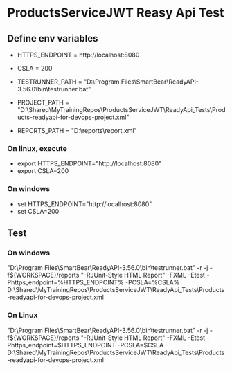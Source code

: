 # ProductsServiceJWT Reasy Api Test

## Define env variables
- HTTPS_ENDPOINT = http://localhost:8080
- CSLA = 200

- TESTRUNNER_PATH = "D:\Program Files\SmartBear\ReadyAPI-3.56.0\bin\testrunner.bat"
- PROJECT_PATH = "D:\Shared\MyTrainingRepos\ProductsServiceJWT\ReadyApi_Tests\Products-readyapi-for-devops-project.xml"
- REPORTS_PATH = "D:\reports\report.xml"

### On linux, execute
- export HTTPS_ENDPOINT="http://localhost:8080"
- export CSLA=200

### On windows

- set HTTPS_ENDPOINT="http://localhost:8080"
- set CSLA=200

## Test
### On windows
"D:\Program Files\SmartBear\ReadyAPI-3.56.0\bin\testrunner.bat" -r -j -f${WORKSPACE}/reports "-RJUnit-Style HTML Report" -FXML -Etest -Phttps_endpoint=%HTTPS_ENDPOINT% -PCSLA=%CSLA% D:\Shared\MyTrainingRepos\ProductsServiceJWT\ReadyApi_Tests\Products-readyapi-for-devops-project.xml

### On Linux
"D:\Program Files\SmartBear\ReadyAPI-3.56.0\bin\testrunner.bat" -r -j -f${WORKSPACE}/reports "-RJUnit-Style HTML Report" -FXML -Etest -Phttps_endpoint=$HTTPS_ENDPOINT -PCSLA=$CSLA D:\Shared\MyTrainingRepos\ProductsServiceJWT\ReadyApi_Tests\Products-readyapi-for-devops-project.xml

